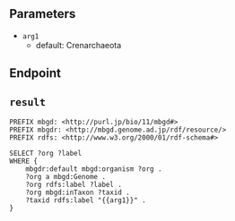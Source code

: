 # 

## Parameters
* `arg1`
  * default: Crenarchaeota

## Endpoint


## `result`

```sparql
PREFIX mbgd: <http://purl.jp/bio/11/mbgd#>
PREFIX mbgdr: <http://mbgd.genome.ad.jp/rdf/resource/>
PREFIX rdfs: <http://www.w3.org/2000/01/rdf-schema#>

SELECT ?org ?label
WHERE {
    mbgdr:default mbgd:organism ?org .
    ?org a mbgd:Genome .
    ?org rdfs:label ?label .
    ?org mbgd:inTaxon ?taxid .
    ?taxid rdfs:label "{{arg1}}" .
}


```
